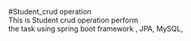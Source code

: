 #Student_crud operation <br>
This is  Student crud operation perform<br> the task using spring boot framework , JPA, MySQL,
